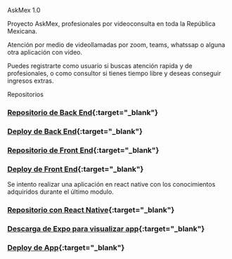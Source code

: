 AskMex 1.0

Proyecto AskMex, profesionales por videoconsulta en toda la República Mexicana.

Atención por medio de videollamadas por zoom, teams, whatssap o alguna otra aplicación con video.

Puedes registrarte como usuario si buscas atención rapida y de profesionales, o como consultor si tienes tiempo libre y deseas conseguir ingresos extras.

Repositorios

### [Repositorio de Back End](https://github.com/noredi32/api){:target="_blank"}

### [Deploy de Back End](https://askmexapi.herokuapp.com/){:target="_blank"}

### [Repositorio de Front End](https://github.com/noredi32/askmex){:target="_blank"}

### [Deploy de Front End](https://upbeat-ardinghelli-2bdc55.netlify.app){:target="_blank"}

Se intento realizar una aplicación en react native con los conocimientos adquiridos durante el último modulo.

### [Repositorio con React Native](https://github.com/noredi32/AppAskmex){:target="_blank"}

### [Descarga de Expo para visualizar app](https://play.google.com/store/apps/details?id=host.exp.exponent&hl=es_MX&gl=US){:target="_blank"}

### [Deploy de App](https://expo.dev/@noredi32/askmex){:target="_blank"}
